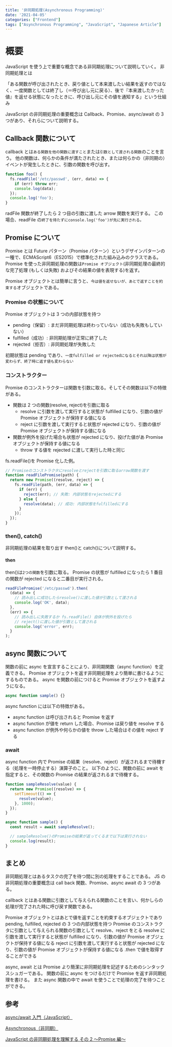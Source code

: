 ```yaml
---
title: '非同期処理(Asynchronous Programming)'
date: '2021-04-05'
categories: ["Frontend"]
tags: ["Asynchronous Programming", "JavaScript", "Japanese Article"]
---
```


# 概要

JavaScript を使う上で重要な概念である非同期処理について説明していく。
非同期処理とは

「ある関数が呼び出されたとき、戻り値として本来渡したい結果を返すのではなく、一度関数としては終了し（＝呼び出し元に戻る）、後で『本来渡したかった値』を返せる状態になったときに、呼び出し元にその値を通知する」という仕組み

JavaScript の非同期処理の重要概念は Callback、Promise、async/await の 3 つがあり、それらについて説明する。

## Callback 関数について

callback とは`ある関数を他の関数に渡すこと`または`引数として渡される関数`のことを言う。
他の関数は、何らかの条件が満たされたとき、または何らかの（非同期の）イベントが発生したときに、引数の関数を呼び出す。

```javascript
function foo() {
  fs.readFile('/etc/passwd', (err, data) => {
    if (err) throw err;
    console.log(data);
  });
  console.log('foo');
}
```

radFile 関数が終了したら 2 つ目の引数に渡した arrow 関数を実行する。
この場合、readFile の`終了を待たずにconsole.log('foo')が先に実行される。`

## Promise について

Promise とは Future パターン（Promise パターン）というデザインパターンの一種で、ECMAScript6（ES2015）で標準化された組み込みのクラスである。
Promise を使った非同期処理の関数は`Promise オブジェクト`(非同期処理の最終的な完了処理 (もしくは失敗) およびその結果の値を表現する)を返す。

Promise オブジェクトとは簡単に言うと、`今は値を返せないが、あとで返すことを約束する`オブジェクトである。

### Promise の状態について

Promise オブジェクトは 3 つの内部状態を持つ

- pending（保留）: まだ非同期処理は終わっていない（成功も失敗もしていない）
- fulfilled（成功）: 非同期処理が正常に終了した
- rejected（拒否）: 非同期処理が失敗した

初期状態は pending であり、`一度fulfilled or rejectedになるとそれ以降は状態が変わらず、終了時に返す値も変わらない`

### コンストラクター

Promise のコンストラクターは関数を引数に取る。そしてその関数は以下の特徴がある。

- 関数は 2 つの関数(resolve, reject)を引数に取る
  - resolve に引数を渡して実行すると状態が fulfilled になり、引数の値が Promise オブジェクトが保持する値になる
  - reject に引数を渡して実行すると状態が rejected になり、引数の値が Promise オブジェクトが保持する値になる
- 関数が例外を投げた場合も状態が rejected になり、投げた値があ Promise オブジェクトが保持する値になる
  - throw する値を rejected に渡して実行した時と同じ

fs.readFile()を Promise 化した例。

```javascript
// Promiseのコンストラクタにresolveとrejectを引数に取るarrow関数を渡す
function readFilePromise(path) {
  return new Promise((resolve, reject) => {
    fs.readFile(path, (err, data) => {
      if (err) {
        reject(err); // 失敗: 内部状態をrejectedにする
      } else {
        resolve(data); // 成功: 内部状態をfulfilledにする
      }
    });
  });
}
```

### then(), catch()

非同期処理の結果を取り出す then()と catch()について説明する。

#### then

then()は`2つの関数`を引数に取る。
Promise の状態が fulfilled になったら 1 番目の関数が rejected になると二番目が実行される。

```javascript
readFilePromise('/etc/passwd').then(
  (data) => {
    // 読み出しに成功したらresolve()に渡した値が引数として渡される
    console.log('OK', data);
  },
  (err) => {
    // 読み出しに失敗するか fs.readFile() 自体が例外を投げたら
    // reject()に渡した値が引数として渡される
    console.log('error', err);
  }
);
```

## async 関数について

関数の前に async を宣言することにより、非同期関数（async function）を定義できる。
Promise オブジェクトを返す非同期処理をより簡単に書けるようにするものである。
async を関数の前につけると Promise オブジェクトを返すようになる。

```javascript
async function sample() {}
```

async function には以下の特徴がある。

- async function は呼び出されると Promise を返す
- async function が値を return した場合、Promise は戻り値を resolve する
- async function が例外や何らかの値を throw した場合はその値を reject する

### await

async function 内で Promise の結果（resolve、reject）が返されるまで待機する（処理を一時停止する）演算子のこと。
以下のように、関数の前に await を指定すると、その関数の Promise の結果が返されるまで待機する。

```javascript
function sampleResolve(value) {
  return new Promise((resolve) => {
    setTimeout(() => {
      resolve(value);
    }, 1000);
  });
}

async function sample() {
  const result = await sampleResolve();

  // sampleResolve()のPromiseの結果が返ってくるまで以下は実行されない
  console.log(result);
}
```

## まとめ

非同期処理とはあるタスクの完了を待つ間に別の処理をすることである。
JS の非同期処理の重要概念は call back 関数、Promise、async await の 3 つがある。

callback とはある関数に引数として与えられる関数のことを言い、何かしらの処理が完了された時に呼び戻す関数である。

Promise オブジェクトとはあとで値を返すことを約束するオブジェクトであり pending, fulfilled, rejected の 3 つの内部状態を持つ
Promise のコンストラクタに引数として与えられる関数の引数として resolve、reject をとる
resolve に引数を渡して実行すると状態が fulfilled になり、引数の値が Promise オブジェクトが保持する値になる
reject に引数を渡して実行すると状態が rejected になり、引数の値が Promise オブジェクトが保持する値になる
.then で値を取得することができる

async, await とは Promise より簡潔に非同期処理を記述するためのシンタックスシュガーである。
関数の前に async をつけるだけで Promise を返す非同期処理を書ける。
また async 関数の中で await を使うことで処理の完了を待つことができる。

## 参考

[async/await 入門（JavaScript）](https://qiita.com/soarflat/items/1a9613e023200bbebcb3)

[Asynchronous（非同期）](https://developer.mozilla.org/ja/docs/Glossary/Asynchronous)

[JavaScript の非同期処理を理解する その 2 〜Promise 編〜](https://knowledge.sakura.ad.jp/24890/)
